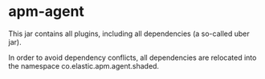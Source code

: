 # apm-agent
This jar contains all plugins,
including all dependencies (a so-called uber jar).

In order to avoid dependency conflicts, all dependencies are relocated into the namespace co.elastic.apm.agent.shaded.

